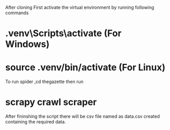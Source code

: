 
 After cloning First activate the virtual environment by running following commands

# .venv\Scripts\activate (For Windows) <br/>
# source .venv/bin/activate (For Linux) <br/>

To run spider ,cd thegazette then run



# scrapy crawl scraper

After fininshing the script there will be  csv file named as data.csv created containing the required data.
